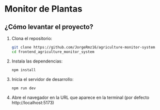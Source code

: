 # Monitor de Plantas

## ¿Cómo levantar el proyecto?

1. Clona el repositorio:
   ```sh
   git clone https://github.com/JorgeRmz16/agriculture-monitor-system
   cd frontend_agriculture_monitor_system
   ```

2. Instala las dependencias:
   ```sh
   npm install
   ```

3. Inicia el servidor de desarrollo:
   ```sh
   npm run dev
   ```

4. Abre el navegador en la URL que aparece en la terminal (por defecto http://localhost:5173)
